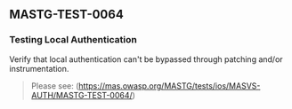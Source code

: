 ##  MASTG-TEST-0064

### Testing Local Authentication

Verify that local authentication can't be bypassed through patching and/or instrumentation.

> Please see: (https://mas.owasp.org/MASTG/tests/ios/MASVS-AUTH/MASTG-TEST-0064/)